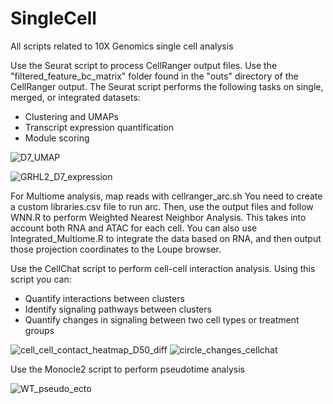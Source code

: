 # SingleCell
All scripts related to 10X Genomics single cell analysis

Use the Seurat script to process CellRanger output files. Use the "filtered_feature_bc_matrix" folder found in the "outs" directory of the CellRanger output.
The Seurat script performs the following tasks on single, merged, or integrated datasets:
- Clustering and UMAPs
- Transcript expression quantification
- Module scoring

![D7_UMAP](https://user-images.githubusercontent.com/90862478/134575326-e0671d0c-5c8d-47d1-8e83-712fe51a053d.png)

![GRHL2_D7_expression](https://user-images.githubusercontent.com/90862478/134575838-55f188ea-24b8-4a81-babe-a901c0332ee8.png)

For Multiome analysis, map reads with cellranger_arc.sh You need to create a custom libraries.csv file to run arc. Then, use the output files and follow WNN.R to perform Weighted Nearest Neighbor Analysis. This takes into account both RNA and ATAC for each cell. You can also use Integrated_Multiome.R to integrate the data based on RNA, and then output those projection coordinates to the Loupe browser.

Use the CellChat script to perform cell-cell interaction analysis. Using this script you can:
- Quantify interactions between clusters
- Identify signaling pathways between clusters
- Quantify changes in signaling between two cell types or treatment groups

![cell_cell_contact_heatmap_D50_diff](https://user-images.githubusercontent.com/90862478/134576096-d021a790-f875-4486-8aa5-5de116da265b.png)
![circle_changes_cellchat](https://user-images.githubusercontent.com/90862478/134576187-49a04ea4-1661-4c58-bc3c-2dde7b042c0c.png)




Use the Monocle2 script to perform pseudotime analysis

![WT_pseudo_ecto](https://user-images.githubusercontent.com/90862478/134575981-9df7256d-e36b-47de-80be-bef37a7f30c3.png)
